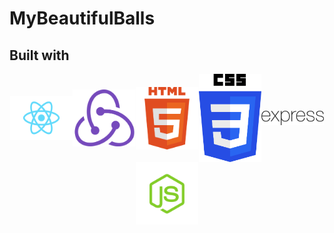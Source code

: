# MyBeautifulBalls



## Built with
<div style="display:flex;flex-wrap:wrap;align-items:center;justify-content:space-evenly;">
<img src="./client/src/styles/reactjs.png" alt="reactjs icon" title="Reactjs" width="100" />
<img src="./client/src/styles/redux.png" alt="redux icon" width="100" />
<img src="./client/src/styles/html5.png" alt="html5 icon" width="100" />
<img src="./client/src/styles/css3.png" alt="css3 icon" width="100" />
<img src="./client/src/styles/express.png" alt="express icon" width="100" />
<img src="./client/src/styles/nodejs.png" alt="nodejs icon" width="100" />
</div>
